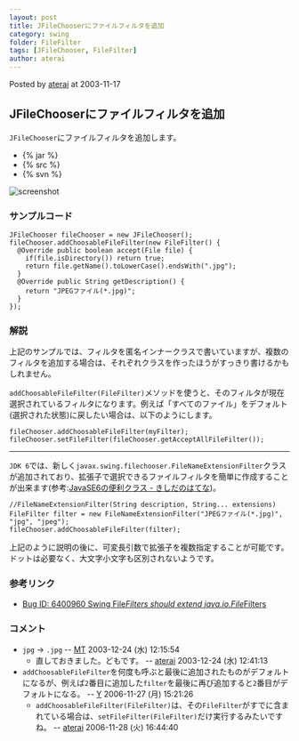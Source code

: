 ```yaml
---
layout: post
title: JFileChooserにファイルフィルタを追加
category: swing
folder: FileFilter
tags: [JFileChooser, FileFilter]
author: aterai
---
```


Posted by [aterai](http://terai.xrea.jp/aterai.html) at 2003-11-17

## JFileChooserにファイルフィルタを追加
`JFileChooser`にファイルフィルタを追加します。

- {% jar %}
- {% src %}
- {% svn %}

<!-- dummy comment line for breaking list -->

![screenshot](https://lh5.googleusercontent.com/_9Z4BYR88imo/TQTMc7NJ5UI/AAAAAAAAAZM/p-hliI-ZnLs/s800/FileFilter.png)

### サンプルコード
<pre class="prettyprint"><code>JFileChooser fileChooser = new JFileChooser();
fileChooser.addChoosableFileFilter(new FileFilter() {
  @Override public boolean accept(File file) {
    if(file.isDirectory()) return true;
    return file.getName().toLowerCase().endsWith(".jpg");
  }
  @Override public String getDescription() {
    return "JPEGファイル(*.jpg)";
  }
});
</code></pre>

### 解説
上記のサンプルでは、フィルタを匿名インナークラスで書いていますが、複数のフィルタを追加する場合は、それぞれクラスを作ったほうがすっきり書けるかもしれません。

`addChoosableFileFilter(FileFilter)`メソッドを使うと、そのフィルタが現在選択されているフィルタになります。例えば「すべてのファイル」をデフォルト(選択された状態)に戻したい場合は、以下のようにします。

<pre class="prettyprint"><code>fileChooser.addChoosableFileFilter(myFilter);
fileChooser.setFileFilter(fileChooser.getAcceptAllFileFilter());
</code></pre>

- - - -
`JDK 6`では、新しく`javax.swing.filechooser.FileNameExtensionFilter`クラスが追加されており、拡張子で選択できるファイルフィルタを簡単に作成することが出来ます(参考:[JavaSE6の便利クラス - きしだのはてな](http://d.hatena.ne.jp/nowokay/20070228#1172660818))。

<pre class="prettyprint"><code>//FileNameExtensionFilter(String description, String... extensions)
FileFilter filter = new FileNameExtensionFilter("JPEGファイル(*.jpg)", "jpg", "jpeg");
fileChooser.addChoosableFileFilter(filter);
</code></pre>

上記のように説明の後に、可変長引数で拡張子を複数指定することが可能です。ドットは必要なく、大文字小文字も区別されないようです。

### 参考リンク
- [Bug ID: 6400960 Swing File*Filters should extend java.io.File*Filters](http://bugs.sun.com/bugdatabase/view_bug.do?bug_id=6400960)

<!-- dummy comment line for breaking list -->

### コメント
- `jpg` → `.jpg` -- [MT](http://terai.xrea.jp/MT.html) 2003-12-24 (水) 12:15:54
    - 直しておきました。どもです。 -- [aterai](http://terai.xrea.jp/aterai.html) 2003-12-24 (水) 12:41:13
- `addChoosableFileFilter`を何度も呼ぶと最後に追加されたものがデフォルトになるが、例えば`2`番目に追加した`filter`を最後に再び追加すると`2`番目がデフォルトになる。 -- [Y](http://terai.xrea.jp/Y.html) 2006-11-27 (月) 15:21:26
    - `addChoosableFileFilter(FileFilter)`は、その`FileFilter`がすでに含まれている場合は、`setFileFilter(FileFilter)`だけ実行するみたいですね。 -- [aterai](http://terai.xrea.jp/aterai.html) 2006-11-28 (火) 16:44:40

<!-- dummy comment line for breaking list -->

